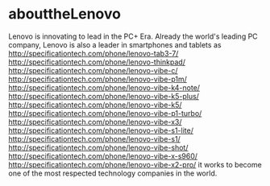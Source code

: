 # abouttheLenovo
Lenovo is innovating to lead in the PC+ Era. Already the world's leading PC company, Lenovo is also a leader in smartphones and tablets as http://specificationtech.com/phone/lenovo-tab3-7/ http://specificationtech.com/phone/lenovo-thinkpad/ http://specificationtech.com/phone/lenovo-vibe-c/ http://specificationtech.com/phone/lenovo-vibe-p1m/ http://specificationtech.com/phone/lenovo-vibe-k4-note/ http://specificationtech.com/phone/lenovo-vibe-k5-plus/ http://specificationtech.com/phone/lenovo-vibe-k5/ http://specificationtech.com/phone/lenovo-vibe-p1-turbo/ http://specificationtech.com/phone/lenovo-vibe-x3/ http://specificationtech.com/phone/lenovo-vibe-s1-lite/ http://specificationtech.com/phone/lenovo-vibe-s1/ http://specificationtech.com/phone/lenovo-vibe-shot/ http://specificationtech.com/phone/lenovo-vibe-x-s960/ http://specificationtech.com/phone/lenovo-vibe-x2-pro/ it works to become one of the most respected technology companies in the world.
